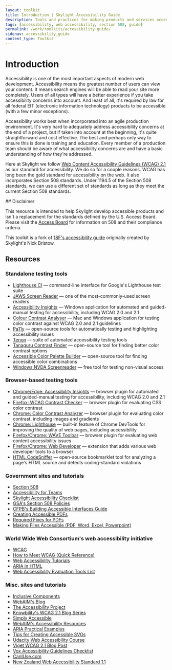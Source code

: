 ```yaml
---
layout: toolkit
title: Introduction | Skylight Accessibility Guide
description: Tools and practices for making products and services accessible to everyone.
tags: [accessibility, web accessibility, section 508, guide]
permalink: /work/toolkits/accessibility-guide/
sidenav: accessibility_guide
content_type: Toolkit
---
```


# Introduction

Accessibility is one of the most important aspects of modern web development. Accessibility means the greatest number of users can view your content. It means search engines will be able to read your site more completely. Users of all types will have a better experience if you take accessibility concerns into account. And least of all, it's required by law for all federal EIT (electronic information technology) products to be accessible (with a few minor exceptions).

Accessibility works best when incorporated into an agile production environment. It's very hard to adequately address accessibility concerns at the end of a project, but if taken into account at the beginning, it's quite straightforward and cost effective. The best and perhaps only way to ensure this is done is training and education. Every member of a production team should be aware of what accessibility concerns are and have a basic understanding of how they're addressed.

Here at Skylight we follow [Web Content Accessibility Guidelines (WCAG) 2.1](https://www.w3.org/TR/WCAG21/) as our standard for accessibility. We do so for a couple reasons. WCAG has long been the gold standard for accessibility on the web. It also incorporates Section 508 standards. Under 1194.5 of the Section 508 standards, we can use a different set of standards as long as they meet the current Section 508 standards.
<div class="callout--alt" markdown='1'>
## Disclaimer

This resource is intended to help Skylight develop accessible products and isn't a replacement for the standards defined by the U.S. Access Board. Please visit the [Access Board](http://www.access-board.gov/guidelines-and-standards/communications-and-it/about-the-section-508-standards/section-508-standards) for information on 508 and their compliance criteria.
</div>

This toolkit is a fork of [18F's accessibility guide](https://accessibility.18f.gov/) originally created by Skylight's Nick Bristow.

## Resources

### Standalone testing tools

* [Lighthouse CI](https://github.com/GoogleChrome/lighthouse-ci) &mdash; command-line interface for Google's Lighthouse test suite
* [JAWS Screen Reader](https://www.freedomscientific.com/products/software/jaws/) &mdash; one of the most-commonly-used screen readers
* [Accessibility Insights](https://accessibilityinsights.io/) &mdash; Windows application for automated and guided-manual testing for accessibility, including WCAG 2.0 and 2.1
* [Colour Contrast Analyser](https://developer.paciellogroup.com/resources/contrastanalyser/) &mdash; Mac and Windows application for testing color contrast against WCAG 2.0 and 2.1 guidelines
* [Pa11y](http://pa11y.org/) &mdash; open-source tools for automatically testing and highlighting accessibility issues
* [Tenon](https://tenon.io/) &mdash; suite of automated accessibility testing tools
* [Tanaguru Contrast Finder](http://contrast-finder.tanaguru.com/) &mdash; open-source tool for finding better color contrast options
* [Accessible Color Palette Builder](https://toolness.github.io/accessible-color-matrix/) &mdash; open-source tool for finding accessible color combinations
* [Windows NVDA Screenreader](https://www.nvaccess.org/download/) &mdash; free tool for testing non-visual access

### Browser-based testing tools

* [Chrome/Edge: Accessibility Insights](https://accessibilityinsights.io/) &mdash; browser plugin for automated and guided-manual testing for accessibility, including WCAG 2.0 and 2.1
* [Firefox: WCAG Contrast Checker](https://addons.mozilla.org/EN-US/firefox/addon/wcag-contrast-checker/) &mdash; browser plugin for evaluating CSS color contrast
* [Chrome: Color Contrast Analyzer](https://chrome.google.com/webstore/detail/color-contrast-analyzer/dagdlcijhfbmgkjokkjicnnfimlebcll?hl=en) &mdash; browser plugin for evaluating color contrast, including images and gradients
* [Chrome: Lighthouse](https://developers.google.com/web/tools/lighthouse) &mdash; built-in feature of Chrome DevTools for improving the quality of web pages, including accessibility
* [Firefox/Chrome: WAVE Toolbar](http://wave.webaim.org/extension/) &mdash; browser plugin for evaluating web content accessibility issues
* [Firefox/Chrome: Web Developer](https://chrispederick.com/work/web-developer/) &mdash;  extension that adds various web developer tools to a browser
* [HTML CodeSniffer](http://squizlabs.github.io/HTML_CodeSniffer/) &mdash; open-source bookmarklet tool for analyzing a page's HTML source and detects coding-standard violations

### Government sites and tutorials

* [Section 508](https://section508.gov/)
* [Accessibility for Teams](https://accessibility.digital.gov/)
* [Skylight Accessibility Checklist](./checklist/)
* [GSA's Section 508 Policies](http://www.gsa.gov/portal/content/105254)
* [CFPB's Building Accessible Interfaces Guide](http://cfpb.github.io/design-manual/best-practices/accessibility-best-practices)
* [Creating Accessible PDFs](http://www.section508.va.gov/support/tutorials/pdf/index.asp)
* [Required Fixes for PDFs](http://www.hhs.gov/web/section-508/making-files-accessible/pdf-required/index.html)
* [Making Files Accessible (PDF, Word, Excel, Powerpoint)](http://www.hhs.gov/web/section-508/making-files-accessible/index.html)

### World Wide Web Consortium's web accessibility initiative

* [WCAG](https://www.w3.org/TR/WCAG21/)
* [How to Meet WCAG (Quick Reference)](https://www.w3.org/WAI/WCAG21/quickref/)
* [Web Accessibility Tutorials](https://www.w3.org/WAI/tutorials/)
* [ARIA in HTML](https://www.w3.org/TR/html-aria/)
* [Web Accessibility Evaluation Tools List](https://www.w3.org/WAI/ER/tools/)

### Misc. sites and tutorials

* [Inclusive Components](https://inclusive-components.design/)
* [WebAIM's Blog](http://webaim.org/blog/)
* [The Accessibility Project](http://a11yproject.com/)
* [Knowbility's WCAG 2.1 Blog Series](https://knowbility.org/blog/2018/WCAG21-intro/)
* [Simply Accessible](http://simplyaccessible.com/archives/)
* [WebAIM's Accessibility Resources](http://webaim.org/resources/)
* [ARIA Practical Examples](http://heydonworks.com/practical_aria_examples/)
* [Tips for Creating Accessible SVGs](http://www.sitepoint.com/tips-accessible-svg/)
* [Udacity Web Accessibility Course](https://www.udacity.com/course/web-accessibility--ud891)
* [Viget WCAG 2.1 Blog Post](https://www.viget.com/articles/what-you-need-to-know-about-wcag-2-1/)
* [Vox Accessibility Guidelines Checklist](http://accessibility.voxmedia.com/)
* [CanIUse.com](http://caniuse.com/)
* [New Zealand Web Accessibility Standard 1.1](https://www.digital.govt.nz/standards-and-guidance/nz-government-web-standards/web-accessibility-standard-1-1/)
